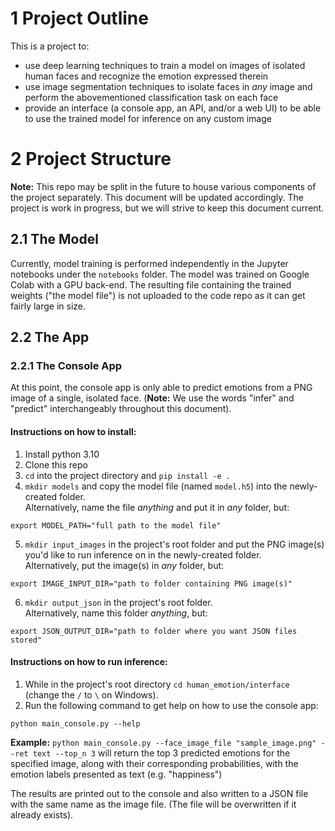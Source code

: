 # 1 Project Outline
This is a project to:
- use deep learning techniques to train a model on images of isolated human faces and recognize the emotion expressed therein
- use image segmentation techniques to isolate faces in _any_ image and perform the abovementioned classification task on each face
- provide an interface (a console app, an API, and/or a web UI) to be able to use the trained model for inference on any custom image

# 2 Project Structure
**Note:** This repo may be split in the future to house various components of the project separately. This document will be updated accordingly. The project is work in progress, but we will strive to keep this document current.

## 2.1 The Model
Currently, model training is performed independently in the Jupyter notebooks under the `notebooks` folder. The model was trained on Google Colab with a GPU back-end. The resulting file containing the trained weights ("the model file") is not uploaded to the code repo as it can get fairly large in size.

## 2.2 The App

### 2.2.1 The Console App
At this point, the console app is only able to predict emotions from a PNG image of a single, isolated face. (**Note:** We use the words "infer" and "predict" interchangeably throughout this document).

#### Instructions on how to install:
1. Install python 3.10
2. Clone this repo
3. `cd` into the project directory and `pip install -e .`
4. `mkdir models` and copy the model file (named `model.h5`) into the newly-created folder.  
Alternatively, name the file _anything_ and put it in _any_ folder, but:
```
export MODEL_PATH="full path to the model file"
```
5. `mkdir input_images` in the project's root folder and put the PNG image(s) you'd like to run inference on in the newly-created folder.  
Alternatively, put the image(s) in _any_ folder, but:
```
export IMAGE_INPUT_DIR="path to folder containing PNG image(s)"
```
6. `mkdir output_json` in the project's root folder.  
Alternatively, name this folder _anything_, but:
```
export JSON_OUTPUT_DIR="path to folder where you want JSON files stored"
```

#### Instructions on how to run inference:
1. While in the project's root directory `cd human_emotion/interface` (change the `/` to `\` on Windows).
2. Run the following command to get help on how to use the console app:
```
python main_console.py --help
```
**Example:** `python main_console.py --face_image_file "sample_image.png" --ret text --top_n 3` will return the top 3 predicted emotions for the specified image, along with their corresponding probabilities, with the emotion labels presented as text (e.g. "happiness")

The results are printed out to the console and also written to a JSON file with the same name as the image file. (The file will be overwritten if it already exists).
